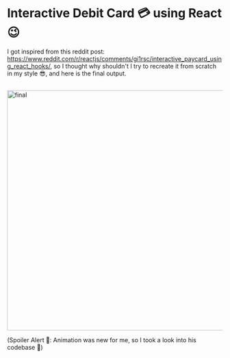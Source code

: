# Interactive Debit Card 💳 using React 😉 

I got inspired from this reddit post: https://www.reddit.com/r/reactjs/comments/gi1rsc/interactive_paycard_using_react_hooks/, so I thought why shouldn't I try to recreate it from scratch in my style 😎, and here is the final output. 

<br />
<img width="560" alt="final" src="https://user-images.githubusercontent.com/63698375/216771554-02b1a065-a55a-46a7-a542-7481ee668c12.png">
<br />

(Spoiler Alert 🚨: Animation was new for me, so I took a look into his codebase 🫣)
